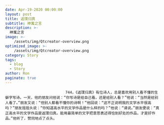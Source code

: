 ```yaml
---
date: Apr-19-2020 00:00:00
layout: post
title: 返璞归真
subtitle: 神寓之言
description: >-
  神寓之言
image: >-
    /assets/img/Qtcreator-overview.png
optimized_image: >-
    /assets/img/Qtcreator-overview.png
category: Story
tags:
  - blog
  - Story
author: Ron
paginate: true
---
```


							　　744，《返璞归真》有位诗人，总是喜欢用别人看不懂的生僻字写诗。一天，他的朋友问他说：“你写诗是给自己看，还是给别人看？”他说：“当然是给别人看了。”朋友又说：“但别人都看不懂你的诗啊！”他回说：“这不正说明我的文学水平很高吗？”朋友摇摇头说：“你知道高水平的文学作品是什么样的吗？”他说：“请说。”朋友便说：“真正高水平的文学作品是返璞归真。能用最简单的文字把意思表述得恰到好处的作品，才是好作品。”他听了，赞同地点了点头。
							
							
						